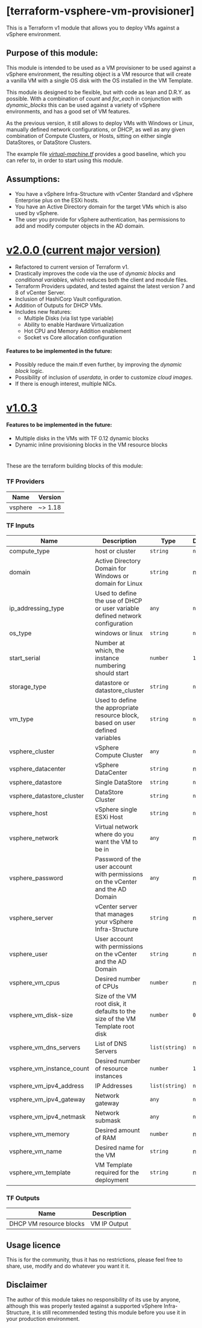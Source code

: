 # [terraform-vsphere-vm-provisioner]
This is a Terraform v1 module that allows you to deploy VMs against a vSphere environment.

## Purpose of this module:

This module is intended to be used as a VM provisioner to be used against a vSphere environment, 
the resulting object is a VM resource that will create a vanilla VM with a single OS disk with the OS installed in the VM Template.

This module is designed to be flexible, but with code as lean and D.R.Y. as possible. With a combination of _count_ and _for_each_ 
in conjunction with _dynamic_blocks_ this can be used against a variety of vSphere environments, and has a good set of VM features.

As the previous version, it still allows to deploy VMs with Windows or Linux, manually defined network configurations, 
or DHCP, as well as any given combination of Compute Clusters, or Hosts, sitting on either single DataStores, or DataStore Clusters.

The example file _[virtual-machine.tf](https://github.com/RicardoAzinheira/terraform-vsphere-vm-provisioner/blob/master/example/virtual-machine.tf)_ provides a good baseline, which you can refer to, in order to start using this module.

## Assumptions:

- You have a vSphere Infra-Structure with vCenter Standard and vSphere Enterprise plus on the ESXi hosts.
- You have an Active Directory domain for the target VMs which is also used by vSphere.
- The user you provide for vSphere authentication, has permissions to add and modify computer objects in the AD domain.

# [v2.0.0 (current major version)](https://github.com/RicardoAzinheira/terraform-vsphere-vm-provisioner/tree/v2.0.0)

- Refactored to current version of Terraform v1.
- Drastically improves the code via the use of _dynamic blocks_ and _conditional variables_, which reduces both the client and module files.
- Terraform Providers updated, and tested against the latest version 7 and 8 of vCenter Server.
- Inclusion of HashiCorp Vault configuration.
- Addition of Outputs for DHCP VMs.
- Includes new features:
  - Multiple Disks (via list type variable)
  - Ability to enable Hardware Virtualization
  - Hot CPU and Memory Addition enablement
  - Socket vs Core allocation configuration
#### Features to be implemented in the future:
- Possibly reduce the main.tf even further, by improving the _dynamic block_ logic.
- Possibility of inclusion of _userdata_, in order to customize _cloud images_.
- If there is enough interest, multiple NICs.



# [v1.0.3](https://github.com/RicardoAzinheira/terraform-vsphere-vm-provisioner/releases/tag/v1.0.3)
#### Features to be implemented in the future:

- Multiple disks in the VMs with TF 0.12 dynamic blocks
- Dynamic inline provisioning blocks in the VM resource blocks


#

These are the terraform building blocks of this module:

### **TF Providers**

| Name                         | Version |
|------------------------------|---------|
| vsphere                      | ~> 1.18 |

### **TF Inputs**

| Name                         | Description                                                                    | Type           | Default | Required |
|------------------------------|--------------------------------------------------------------------------------|----------------|---------|:--------:|
| compute_type                 | host or cluster                                                                | `string`       | `null`  | no       |
| domain                       | Active Directory Domain for Windows or domain for Linux                        | `string`       |   n/a   | yes      |
| ip_addressing_type           | Used to define the use of DHCP or user variable defined network configuration  | `any`          | `null`  | no       |
| os_type                      | windows or linux                                                               | `string`       | `null`  | no       |
| start_serial                 | Number at which, the instance numbering should start                           | `number`       |    `1`  | no       |
| storage_type                 | datastore or datastore\_cluster                                                | `string`       | `null`  | no       |
| vm_type                      | Used to define the appropriate resource block, based on user defined variables | `string`       | `null`  | no       |
| vsphere_cluster              | vSphere Compute Cluster                                                        | `any`          | `null`  | no       |
| vsphere_datacenter           | vSphere DataCenter                                                             | `string`       |    n/a  | yes      |
| vsphere_datastore            | Single DataStore                                                               | `string`       | `null`  | no       |
| vsphere_datastore_cluster    | DataStore Cluster                                                              | `string`       | `null`  | no       |
| vsphere_host                 | vSphere single ESXi Host                                                       | `string`       | `null`  | no       |
| vsphere_network              | Virtual network where do you want the VM to be in                              | `any`          |     n/a | yes      |
| vsphere_password             | Password of the user account with permissions on the vCenter and the AD Domain | `any`          |     n/a | yes      |
| vsphere_server               | vCenter server that manages your vSphere Infra-Structure                       | `string`       | n/a     | yes      |
| vsphere_user                 | User account with permissions on the vCenter and the AD Domain                 | `string`       | n/a     | yes      |
| vsphere_vm_cpus              | Desired number of CPUs                                                         | `number`       | n/a     | yes      |
| vsphere_vm_disk-size         | Size of the VM root disk, it defaults to the size of the VM Template root disk | `number`       | `0`     | no       |
| vsphere_vm_dns_servers       | List of DNS Servers                                                            | `list(string)` | `null`  | no       |
| vsphere_vm_instance_count    | Desired number of resource instances                                           | `number`       | `1`     | no       |
| vsphere_vm_ipv4_address      | IP Addresses                                                                   | `list(string)` | `null`  | no       |
| vsphere_vm_ipv4_gateway      | Network gateway                                                                | `any`          | `null`  | no       |
| vsphere_vm_ipv4_netmask      | Network submask                                                                | `any`          | `null`  | no       |
| vsphere_vm_memory            | Desired amount of RAM                                                          | `number`       | n/a     | yes      |
| vsphere_vm_name              | Desired name for the VM                                                        | `string`       | n/a     | yes      |
| vsphere_vm_template          | VM Template required for the deployment                                        | `string`       | n/a     | yes      |

### **TF Outputs**

| Name                         | Description |
|------------------------------|-------------|
| DHCP VM resource blocks      | VM IP Output|

## Usage licence

This is for the community, thus it has no restrictions, please feel free to share, use, modify and do whatever you want it it.

## Disclaimer

The author of this module takes no responsibility of its use by anyone, although this was properly tested against a supported vSphere Infra-Structure, it is still recommended testing this module before you use it in your production environment.
